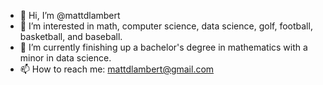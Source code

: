 - 👋 Hi, I’m @mattdlambert
- 👀 I’m interested in math, computer science, data science, golf, football, basketball, and baseball.
- 🌱 I’m currently finishing up a bachelor's degree in mathematics with a minor in data science.
- 📫 How to reach me: mattdlambert@gmail.com

<!---
mattdlambert/mattdlambert is a ✨ special ✨ repository because its `README.md` (this file) appears on your GitHub profile.
You can click the Preview link to take a look at your changes.
--->
